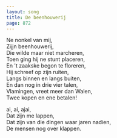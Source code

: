 ```yaml
---
layout: song
title: De beenhouwerij
page: 872
---
```


Ne nonkel van mij,  
Zijjn beenhouwerij,  
Die wilde maar niet marcheren,  
Toen ging hij ne stunt placeren,  
En 't zaakske begon te floreren,  
Hij schreef op zijn ruiten,  
Langs binnen en langs buiten,  
En dan nog in drie vier talen,  
Vlamingen, vreet meer dan Walen,  
Twee kopen en ene betalen!  

ai, ai, ajai,  
Dat zijn me lappen,   
Dat zijn van die dingen waar jaren nadien,  
De mensen nog over klappen.  
